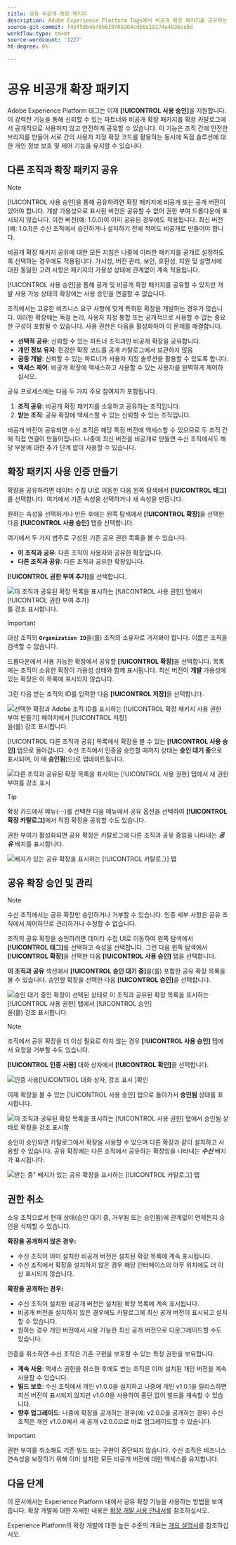 ```yaml
---
title: 공유 비공개 확장 패키지
description: Adobe Experience Platform Tags에서 비공개 확장 패키지를 공유하는 방법을 알아봅니다.
source-git-commit: f45f58b4679b619708204cdb0c18174a4836ce8d
workflow-type: tm+mt
source-wordcount: '1227'
ht-degree: 0%

---
```


# 공유 비공개 확장 패키지

Adobe Experience Platform 태그는 이제 **[!UICONTROL 사용 승인]**&#x200B;을 지원합니다. 이 강력한 기능을 통해 신뢰할 수 있는 파트너와 비공개 확장 패키지를 확장 카탈로그에서 공개적으로 사용하지 않고 안전하게 공유할 수 있습니다. 이 기능은 조직 간에 안전한 브리지를 만들어 서로 간의 사용자 지정 확장 코드를 활용하는 동시에 독점 솔루션에 대한 개인 정보 보호 및 제어 기능을 유지할 수 있습니다.

## 다른 조직과 확장 패키지 공유

>[!NOTE]
>
>[!UICONTROL 사용 승인]을 통해 공유하려면 확장 패키지에 비공개 또는 공개 버전이 있어야 합니다. 개발 가용성으로 표시된 버전은 공유할 수 없어 권한 부여 드롭다운에 표시되지 않습니다. 이전 버전(예: 1.0.0)이 이미 공유된 경우에도 적용됩니다. 최신 버전(예: 1.0.1)은 수신 조직에서 승인하거나 설치하기 전에 적어도 비공개로 만들어야 합니다.
>
>비공개 확장 패키지 공유에 대한 모든 지침은 나중에 이러한 패키지를 공개로 설정하도록 선택하는 경우에도 적용됩니다. 가시성, 버전 관리, 보안, 호환성, 지원 및 설명서에 대한 동일한 고려 사항은 패키지의 가용성 상태에 관계없이 계속 적용됩니다.

[!UICONTROL 사용 승인]을 통해 공개 및 비공개 확장 패키지를 공유할 수 있지만 개발 사용 가능 상태의 확장에는 사용 승인을 연결할 수 없습니다.

조직에서는 고유한 비즈니스 요구 사항에 맞게 특화된 확장을 개발하는 경우가 많습니다. 이러한 확장에는 독점 논리, 사용자 지정 통합 또는 공개적으로 사용할 수 없는 중요한 구성이 포함될 수 있습니다. 사용 권한은 다음을 활성화하여 이 문제를 해결합니다.

- **선택적 공유**: 신뢰할 수 있는 파트너 조직과만 비공개 확장을 공유합니다.
- **개인 정보 유지**: 민감한 확장 코드를 공개 카탈로그에서 보관하지 않음
- **공동 개발**: 신뢰할 수 있는 파트너가 사용자 지정 솔루션을 활용할 수 있도록 합니다.
- **액세스 제어**: 비공개 확장에 액세스하고 사용할 수 있는 사용자를 완벽하게 제어하십시오.

공유 프로세스에는 다음 두 가지 주요 참여자가 포함됩니다.

1. **조직 공유**: 비공개 확장 패키지를 소유하고 공유하는 조직입니다.
2. **받는 조직**: 공유 확장에 액세스할 수 있는 신뢰할 수 있는 조직입니다.

비공개 버전이 공유되면 수신 조직은 해당 특정 버전에 액세스할 수 있으므로 두 조직 간에 직접 연결이 만들어집니다. 나중에 최신 버전을 비공개로 만들면 수신 조직에서도 해당 부분에 대한 추가 단계 없이 사용할 수 있습니다.

## 확장 패키지 사용 인증 만들기

확장을 공유하려면 데이터 수집 UI로 이동한 다음 왼쪽 탐색에서 **[!UICONTROL 태그]**&#x200B;를 선택합니다. 여기에서 기존 속성을 선택하거나 새 속성을 만듭니다.

원하는 속성을 선택하거나 만든 후에는 왼쪽 탐색에서 **[!UICONTROL 확장]**&#x200B;을 선택한 다음 **[!UICONTROL 사용 승인]** 탭을 선택합니다.

여기에서 두 가지 범주로 구성된 기존 공유 권한 목록을 볼 수 있습니다.

- **이 조직과 공유**: 다른 조직이 사용자와 공유한 확장입니다.
- **다른 조직과 공유**: 다른 조직과 공유한 확장입니다.

**[!UICONTROL 권한 부여 추가]**&#x200B;를 선택합니다.

![이 조직과 공유된 확장 목록을 표시하는 [!UICONTROL 사용 권한] 탭에서 [!UICONTROL 권한 부여 추가]](../images/shared-extensions/add-authorization.png)를 강조 표시합니다.

>[!IMPORTANT]
>
>대상 조직의 **`Organization ID`**&#x200B;을(를) 조직의 소유자로 가져와야 합니다. 이름은 조직을 검색할 수 없습니다.

드롭다운에서 사용 가능한 확장에서 공유할 **[!UICONTROL 확장]**&#x200B;을 선택합니다. 목록에는 조직이 소유한 확장이 가용성 상태와 함께 표시됩니다. 최신 버전이 **개발** 가용성에 있는 확장은 이 목록에 표시되지 않습니다.

그런 다음 받는 조직의 ID를 입력한 다음 **[!UICONTROL 저장]**&#x200B;을 선택합니다.

![선택한 확장과 Adobe 조직 ID를 표시하는 [!UICONTROL 확장 패키지 사용 권한 부여 만들기] 페이지에서 [!UICONTROL 저장]](../images/shared-extensions/save-authorization.png)을(를) 강조 표시합니다.

[!UICONTROL 다른 조직과 공유] 목록에서 확장을 볼 수 있는 **[!UICONTROL 사용 승인]** 탭으로 돌아갑니다. 수신 조직에서 인증을 승인할 때까지 상태는 **승인 대기 중**&#x200B;으로 표시되며, 이 때 **승인됨**(으)로 업데이트됩니다.

![다른 조직과 공유된 확장 목록을 표시하는 [!UICONTROL 사용 권한] 탭에서 새 권한 부여를 강조 표시](../images/shared-extensions/new-authorization.png)

>[!TIP]
>
>확장 카드에서 메뉴(⋯)를 선택한 다음 메뉴에서 공유 옵션을 선택하여 **[!UICONTROL 확장 카탈로그]**&#x200B;에서 직접 확장을 공유할 수도 있습니다.

권한 부여가 활성화되면 공유 확장은 카탈로그에 다른 조직과 공유 중임을 나타내는 ***공유*** 배지를 표시합니다.

![배지가 있는 공유 확장을 표시하는 [!UICONTROL 카탈로그] 탭](../images/shared-extensions/sharing-badge.png)

## 공유 확장 승인 및 관리

>[!NOTE]
>
>수신 조직에서는 공유 확장만 승인하거나 거부할 수 있습니다. 인증 세부 사항은 공유 조직에서 제어하므로 관리하거나 수정할 수 없습니다.

조직의 공유 확장을 승인하려면 데이터 수집 UI로 이동하여 왼쪽 탐색에서 **[!UICONTROL 태그]**&#x200B;를 선택하고 속성을 선택합니다. 그런 다음 왼쪽 탐색에서 **[!UICONTROL 확장]**&#x200B;을 선택한 다음 **[!UICONTROL 사용 승인]** 탭을 선택합니다.

**이 조직과 공유** 섹션에서 **[!UICONTROL 승인 대기 중]**&#x200B;을(를) 포함한 공유 확장 목록을 볼 수 있습니다. 승인할 확장을 선택한 다음 **[!UICONTROL 승인]**&#x200B;을 선택합니다.

![승인 대기 중인 확장이 선택된 상태로 이 조직과 공유된 확장 목록을 표시하는 [!UICONTROL 사용 권한] 탭에서 [!UICONTROL 승인]](../images/shared-extensions/approve-authorization.png)을(를) 강조 표시합니다.

>[!NOTE]
>
>조직에서 공유 확장을 더 이상 필요로 하지 않는 경우 **[!UICONTROL 사용 승인]** 탭에서 요청을 거부할 수도 있습니다.

**[!UICONTROL 인증 사용]** 대화 상자에서 **[!UICONTROL 확인]**&#x200B;을 선택합니다.

![인증 사용[!UICONTROL  대화 상자, 강조 표시 ]확인](../images/shared-extensions/confirmation.png)

이제 확장을 볼 수 있는 [!UICONTROL 사용 승인] 탭으로 돌아가서 **승인됨** 상태를 표시합니다.

![이 조직과 공유된 확장 목록을 표시하는 [!UICONTROL 사용 권한] 탭에서 승인됨 상태로 확장을 강조 표시함](../images/shared-extensions/approved-authorization.png)

승인이 승인되면 카탈로그에서 확장을 사용할 수 있으며 다른 확장과 같이 설치하고 사용할 수 있습니다. 공유 확장에는 다른 조직에서 공유하는 확장임을 나타내는 ***수신*** 배지가 표시됩니다.

![받는 중&quot; 배지가 있는 공유 확장을 표시하는 [!UICONTROL 카탈로그] 탭](../images/shared-extensions/receiving-badge.png)

## 권한 취소

소유 조직으로서 현재 상태(승인 대기 중, 거부됨 또는 승인됨)에 관계없이 언제든지 승인을 삭제할 수 있습니다.

**확장을 공개하지 않은 경우:**
- 수신 조직이 이미 설치한 비공개 버전은 설치된 확장 목록에 계속 표시됩니다.
- 수신 조직에서 확장을 설치하지 않은 경우 해당 인터페이스의 아무 위치에도 더 이상 표시되지 않습니다.

**확장을 공개하는 경우:**
- 수신 조직이 설치한 비공개 버전은 설치된 확장 목록에 계속 표시됩니다.
- 비공개 버전을 설치하지 않은 경우에도 카탈로그에 최신 공개 버전이 표시되고 설치할 수 있습니다.
- 원하는 경우 개인 버전에서 사용 가능한 최신 공개 버전으로 다운그레이드할 수도 있습니다.

인증을 취소하면 수신 조직은 기존 구현을 보호할 수 있는 특정 권한을 보유합니다.

- **계속 사용**: 액세스 권한을 취소한 후에도 받는 조직은 이미 설치된 개인 버전을 계속 사용할 수 있습니다.
- **빌드 보호**: 수신 조직에서 개인 v1.0.0을 설치하고 나중에 개인 v1.0.1을 릴리스하면 최신 버전이 표시되지 않지만 v1.0.0을 사용하여 중단 없이 빌드를 계속할 수 있습니다.
- **향후 업그레이드**: 나중에 확장을 공개하는 경우(예: v2.0.0을 공개하는 경우) 수신 조직은 개인 v1.0.0에서 새 공개 v2.0.0으로 바로 업그레이드할 수 있습니다.

>[!IMPORTANT]
>
>권한 부여를 취소해도 기존 빌드 또는 구현이 중단되지 않습니다. 수신 조직은 비즈니스 연속성을 보장하기 위해 이미 설치한 모든 비공개 버전에 대한 액세스를 유지합니다.

## 다음 단계

이 문서에서는 Experience Platform 내에서 공유 확장 기능을 사용하는 방법을 보여 줍니다. 확장 개발에 대한 자세한 내용은 [확장 개발 사용 안내서](./getting-started.md)를 참조하십시오.

Experience Platform의 확장 개발에 대한 높은 수준의 개요는 [개요 설명서](./overview.md)를 참조하십시오.
